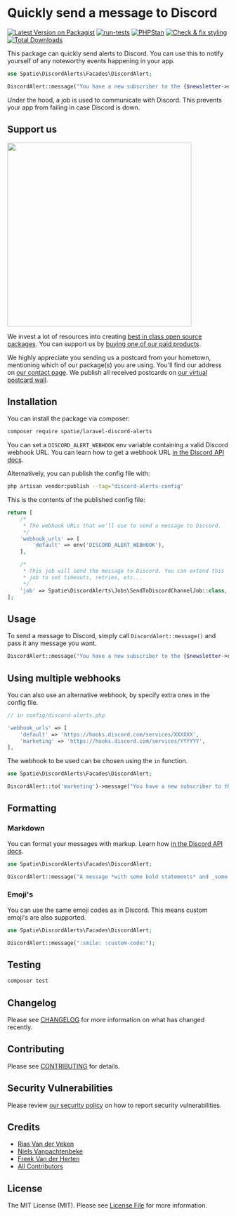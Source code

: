 # Quickly send a message to Discord

[![Latest Version on Packagist](https://img.shields.io/packagist/v/spatie/laravel-discord-alerts.svg?style=flat-square)](https://packagist.org/packages/spatie/laravel-discord-alerts)
[![run-tests](https://github.com/spatie/laravel-discord-alerts/actions/workflows/run-tests.yml/badge.svg)](https://github.com/spatie/laravel-discord-alerts/actions/workflows/run-tests.yml)
[![PHPStan](https://github.com/spatie/laravel-discord-alerts/actions/workflows/phpstan.yml/badge.svg)](https://github.com/spatie/laravel-discord-alerts/actions/workflows/phpstan.yml)
[![Check & fix styling](https://github.com/spatie/laravel-discord-alerts/actions/workflows/php-cs-fixer.yml/badge.svg)](https://github.com/spatie/laravel-discord-alerts/actions/workflows/php-cs-fixer.yml)
[![Total Downloads](https://img.shields.io/packagist/dt/spatie/laravel-discord-alerts.svg?style=flat-square)](https://packagist.org/packages/spatie/laravel-discord-alerts)

This package can quickly send alerts to Discord. You can use this to notify yourself of any noteworthy events happening in your app.

```php
use Spatie\DiscordAlerts\Facades\DiscordAlert;

DiscordAlert::message("You have a new subscriber to the {$newsletter->name} newsletter!");
```

Under the hood, a job is used to communicate with Discord. This prevents your app from failing in case Discord is down.

## Support us

[<img src="https://github-ads.s3.eu-central-1.amazonaws.com/laravel-discord-alerts.jpg?t=1" width="419px" />](https://spatie.be/github-ad-click/laravel-discord-alerts)

We invest a lot of resources into creating [best in class open source packages](https://spatie.be/open-source). You can support us by [buying one of our paid products](https://spatie.be/open-source/support-us).

We highly appreciate you sending us a postcard from your hometown, mentioning which of our package(s) you are using. You'll find our address on [our contact page](https://spatie.be/about-us). We publish all received postcards on [our virtual postcard wall](https://spatie.be/open-source/postcards).

## Installation

You can install the package via composer:

```bash
composer require spatie/laravel-discord-alerts
```

You can set a `DISCORD_ALERT_WEBHOOK` env variable containing a valid Discord webhook URL. You can learn how to get a webhook URL [in the Discord API docs](https://api.discord.com/messaging/webhooks).


Alternatively, you can publish the config file with:

```bash
php artisan vendor:publish --tag="discord-alerts-config"
```

This is the contents of the published config file:

```php
return [
    /*
     * The webhook URLs that we'll use to send a message to Discord.
     */
    'webhook_urls' => [
        'default' => env('DISCORD_ALERT_WEBHOOK'),
    ],

    /*
     * This job will send the message to Discord. You can extend this
     * job to set timeouts, retries, etc...
     */
    'job' => Spatie\DiscordAlerts\Jobs\SendToDiscordChannelJob::class,
];

```

## Usage

To send a message to Discord, simply call `DiscordAlert::message()` and pass it any message you want.

```php
DiscordAlert::message("You have a new subscriber to the {$newsletter->name} newsletter!");
```

## Using multiple webhooks

You can also use an alternative webhook, by specify extra ones in the config file.

```php
// in config/discord-alerts.php

'webhook_urls' => [
    'default' => 'https://hooks.discord.com/services/XXXXXX',
    'marketing' => 'https://hooks.discord.com/services/YYYYYY',
],
```

The webhook to be used can be chosen using the `in` function.

```php
use Spatie\DiscordAlerts\Facades\DiscordAlert;

DiscordAlert::to('marketing')->message("You have a new subscriber to the {$newsletter->name} newsletter!");
```

## Formatting

### Markdown
You can format your messages with markup. Learn how [in the Discord API docs](https://discord.com/help/articles/202288908-Format-your-messages).

```php
use Spatie\DiscordAlerts\Facades\DiscordAlert;

DiscordAlert::message("A message *with some bold statements* and _some italicized text_.");
```

### Emoji's

You can use the same emoji codes as in Discord. This means custom emoji's are also supported.
```php
use Spatie\DiscordAlerts\Facades\DiscordAlert;

DiscordAlert::message(":smile: :custom-code:");
```

## Testing

```bash
composer test
```

## Changelog

Please see [CHANGELOG](CHANGELOG.md) for more information on what has changed recently.

## Contributing

Please see [CONTRIBUTING](.github/CONTRIBUTING.md) for details.

## Security Vulnerabilities

Please review [our security policy](../../security/policy) on how to report security vulnerabilities.

## Credits

- [Rias Van der Veken](https://github.com/Riasvdv)
- [Niels Vanpachtenbeke](https://github.com/Nielsvanpach)
- [Freek Van der Herten](https://github.com/freekmurze)
- [All Contributors](../../contributors)

## License

The MIT License (MIT). Please see [License File](LICENSE.md) for more information.

